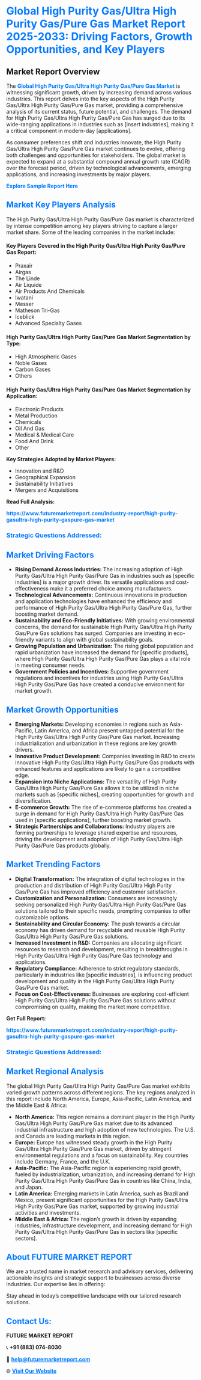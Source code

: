<h1 style="color: #007BFF;">Global High Purity Gas/Ultra High Purity Gas/Pure Gas Market Report 2025-2033: Driving Factors, Growth Opportunities, and Key Players</h1>

<section id="overview">
<h2>Market Report Overview</h2>
<p>The <a href="https://www.futuremarketreport.com/industry-report/high-purity-gasultra-high-purity-gaspure-gas-market" style="color: #007BFF; text-decoration: none;"><strong>Global High Purity Gas/Ultra High Purity Gas/Pure Gas Market</strong></a> is witnessing significant growth, driven by increasing demand across various industries. This report delves into the key aspects of the High Purity Gas/Ultra High Purity Gas/Pure Gas market, providing a comprehensive analysis of its current status, future potential, and challenges. The demand for High Purity Gas/Ultra High Purity Gas/Pure Gas has surged due to its wide-ranging applications in industries such as [insert industries], making it a critical component in modern-day [applications].</p>
<p>As consumer preferences shift and industries innovate, the High Purity Gas/Ultra High Purity Gas/Pure Gas market continues to evolve, offering both challenges and opportunities for stakeholders. The global market is expected to expand at a substantial compound annual growth rate (CAGR) over the forecast period, driven by technological advancements, emerging applications, and increasing investments by major players.</p>
</section>

<section id="overview">
<p><a href="https://www.futuremarketreport.com/request-sample/reportId=97493" style="color: #007BFF; text-decoration: none;"><strong>Explore Sample Report Here</strong></a></p>
</section>

<section id="key-players">
<h2 style="color: #007BFF;">Market Key Players Analysis</h2>
<p>The High Purity Gas/Ultra High Purity Gas/Pure Gas market is characterized by intense competition among key players striving to capture a larger market share. Some of the leading companies in the market include:</p>
<h4>Key Players Covered in the High Purity Gas/Ultra High Purity Gas/Pure Gas Report:</h4>
<ul><li>Praxair</li><li>Airgas</li><li>The Linde</li><li>Air Liquide</li><li>Air Products And Chemicals</li><li>Iwatani</li><li>Messer</li><li>Matheson Tri-Gas</li><li>Iceblick</li><li>Advanced Specialty Gases</li></ul>
<h4>High Purity Gas/Ultra High Purity Gas/Pure Gas Market Segmentation by Type:</h4>
<ul><li>High Atmospheric Gases</li><li>Noble Gases</li><li>Carbon Gases</li><li>Others</li></ul>

<h4>High Purity Gas/Ultra High Purity Gas/Pure Gas Market Segmentation by Application:</h4>
<ul><li>Electronic Products</li><li>Metal Production</li><li>Chemicals</li><li>Oil And Gas</li><li>Medical &amp; Medical Care</li><li>Food And Drink</li><li>Other</li></ul>
<p><strong>Key Strategies Adopted by Market Players:</strong></p>
<ul>
<li>Innovation and R&D</li>
<li>Geographical Expansion</li>
<li>Sustainability Initiatives</li>
<li>Mergers and Acquisitions</li>
</ul>
</section>

<section>
<p><strong>Read Full Analysis: </strong></p><a href="https://www.futuremarketreport.com/industry-report/high-purity-gasultra-high-purity-gaspure-gas-market" style="color: #007BFF; text-decoration: none;"><strong>https://www.futuremarketreport.com/industry-report/high-purity-gasultra-high-purity-gaspure-gas-market</strong></a>
<h3 style="color: #007BFF;">Strategic Questions Addressed:</h3>
</section>

<section id="driving-factors">
<h2 style="color: #007BFF;">Market Driving Factors</h2>
<ul>
<li><strong>Rising Demand Across Industries:</strong> The increasing adoption of High Purity Gas/Ultra High Purity Gas/Pure Gas in industries such as [specific industries] is a major growth driver. Its versatile applications and cost-effectiveness make it a preferred choice among manufacturers.</li>
<li><strong>Technological Advancements:</strong> Continuous innovations in production and application technologies have enhanced the efficiency and performance of High Purity Gas/Ultra High Purity Gas/Pure Gas, further boosting market demand.</li>
<li><strong>Sustainability and Eco-Friendly Initiatives:</strong> With growing environmental concerns, the demand for sustainable High Purity Gas/Ultra High Purity Gas/Pure Gas solutions has surged. Companies are investing in eco-friendly variants to align with global sustainability goals.</li>
<li><strong>Growing Population and Urbanization:</strong> The rising global population and rapid urbanization have increased the demand for [specific products], where High Purity Gas/Ultra High Purity Gas/Pure Gas plays a vital role in meeting consumer needs.</li>
<li><strong>Government Policies and Incentives:</strong> Supportive government regulations and incentives for industries using High Purity Gas/Ultra High Purity Gas/Pure Gas have created a conducive environment for market growth.</li>
</ul>
</section>

<section id="growth-opportunities">
<h2 style="color: #007BFF;">Market Growth Opportunities</h2>
<ul>
<li><strong>Emerging Markets:</strong> Developing economies in regions such as Asia-Pacific, Latin America, and Africa present untapped potential for the High Purity Gas/Ultra High Purity Gas/Pure Gas market. Increasing industrialization and urbanization in these regions are key growth drivers.</li>
<li><strong>Innovative Product Development:</strong> Companies investing in R&D to create innovative High Purity Gas/Ultra High Purity Gas/Pure Gas products with enhanced features and applications are likely to gain a competitive edge.</li>
<li><strong>Expansion into Niche Applications:</strong> The versatility of High Purity Gas/Ultra High Purity Gas/Pure Gas allows it to be utilized in niche markets such as [specific niches], creating opportunities for growth and diversification.</li>
<li><strong>E-commerce Growth:</strong> The rise of e-commerce platforms has created a surge in demand for High Purity Gas/Ultra High Purity Gas/Pure Gas used in [specific applications], further boosting market growth.</li>
<li><strong>Strategic Partnerships and Collaborations:</strong> Industry players are forming partnerships to leverage shared expertise and resources, driving the development and adoption of High Purity Gas/Ultra High Purity Gas/Pure Gas products globally.</li>
</ul>
</section>

<section id="trending-factors">
<h2 style="color: #007BFF;">Market Trending Factors</h2>
<ul>
<li><strong>Digital Transformation:</strong> The integration of digital technologies in the production and distribution of High Purity Gas/Ultra High Purity Gas/Pure Gas has improved efficiency and customer satisfaction.</li>
<li><strong>Customization and Personalization:</strong> Consumers are increasingly seeking personalized High Purity Gas/Ultra High Purity Gas/Pure Gas solutions tailored to their specific needs, prompting companies to offer customizable options.</li>
<li><strong>Sustainability and Circular Economy:</strong> The push towards a circular economy has driven demand for recyclable and reusable High Purity Gas/Ultra High Purity Gas/Pure Gas solutions.</li>
<li><strong>Increased Investment in R&D:</strong> Companies are allocating significant resources to research and development, resulting in breakthroughs in High Purity Gas/Ultra High Purity Gas/Pure Gas technology and applications.</li>
<li><strong>Regulatory Compliance:</strong> Adherence to strict regulatory standards, particularly in industries like [specific industries], is influencing product development and quality in the High Purity Gas/Ultra High Purity Gas/Pure Gas market.</li>
<li><strong>Focus on Cost-Effectiveness:</strong> Businesses are exploring cost-efficient High Purity Gas/Ultra High Purity Gas/Pure Gas solutions without compromising on quality, making the market more competitive.</li>
</ul>
</section>

<section>
<p><strong>Get Full Report: </strong></p><a href="https://www.futuremarketreport.com/industry-report/high-purity-gasultra-high-purity-gaspure-gas-market" style="color: #007BFF; text-decoration: none;"><strong>https://www.futuremarketreport.com/industry-report/high-purity-gasultra-high-purity-gaspure-gas-market</strong></a>
<h3 style="color: #007BFF;">Strategic Questions Addressed:</h3>
</section>


<section id="regional-analysis">
<h2 style="color: #007BFF;">Market Regional Analysis</h2>
<p>The global High Purity Gas/Ultra High Purity Gas/Pure Gas market exhibits varied growth patterns across different regions. The key regions analyzed in this report include North America, Europe, Asia-Pacific, Latin America, and the Middle East & Africa:</p>
<ul>
<li><strong>North America:</strong> This region remains a dominant player in the High Purity Gas/Ultra High Purity Gas/Pure Gas market due to its advanced industrial infrastructure and high adoption of new technologies. The U.S. and Canada are leading markets in this region.</li>
<li><strong>Europe:</strong> Europe has witnessed steady growth in the High Purity Gas/Ultra High Purity Gas/Pure Gas market, driven by stringent environmental regulations and a focus on sustainability. Key countries include Germany, France, and the U.K.</li>
<li><strong>Asia-Pacific:</strong> The Asia-Pacific region is experiencing rapid growth, fueled by industrialization, urbanization, and increasing demand for High Purity Gas/Ultra High Purity Gas/Pure Gas in countries like China, India, and Japan.</li>
<li><strong>Latin America:</strong> Emerging markets in Latin America, such as Brazil and Mexico, present significant opportunities for the High Purity Gas/Ultra High Purity Gas/Pure Gas market, supported by growing industrial activities and investments.</li>
<li><strong>Middle East & Africa:</strong> The region’s growth is driven by expanding industries, infrastructure development, and increasing demand for High Purity Gas/Ultra High Purity Gas/Pure Gas in sectors like [specific sectors].</li>
</ul>
</section>

<footer>
<h2 style="color: #007BFF;">About FUTURE MARKET REPORT</h2>
<p>We are a trusted name in market research and advisory services, delivering actionable insights and strategic support to businesses across diverse industries. Our expertise lies in offering:</p>

<p>Stay ahead in today’s competitive landscape with our tailored research solutions.</p>

<h2 style="color: #007BFF;">Contact Us:</h2>
<p><strong>FUTURE MARKET REPORT</strong></p>
<p>📞 <strong>+91 (883) 074-8030</strong></p>
<p>📧 <strong><a href="mailto:help@futuremarketreport.com" style="color: #007BFF;">help@futuremarketreport.com</a></strong></p>
<p>🌐 <strong><a href="https://www.futuremarketreport.com/" style="color: #007BFF;">Visit Our Website</a></strong></p>
</footer>